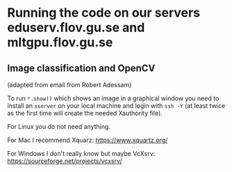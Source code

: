 # Running the code on our servers eduserv.flov.gu.se and mltgpu.flov.gu.se

## Image classification and OpenCV

(adapted from email from Robert Adessam)

To run `*.show()` which shows an image in a graphical window you need to install an `xserver` on your local machine and login with `ssh -Y` (at least twice as the first time will create the needed Xauthority file).

For Linux you do not need anything.

For Mac I recommend Xquarz: https://www.xquartz.org/

For Windows I don't really know but maybe VcXsrv: https://sourceforge.net/projects/vcxsrv/
